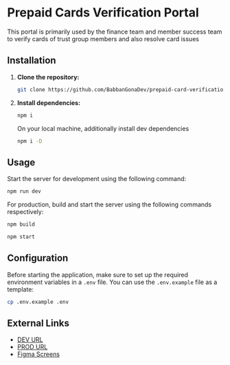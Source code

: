 # Prepaid Cards Verification Portal

This portal is primarily used by the finance team and member success team to verify cards of trust group members and also resolve card issues

## Installation

1. **Clone the repository:**

   ```bash
   git clone https://github.com/BabbanGonaDev/prepaid-card-verification-portal
   ```

2. **Install dependencies:**

   ```bash
   npm i
   ```

   On your local machine, additionally install dev dependencies

   ```bash
   npm i -D
   ```

## Usage

Start the server for development using the following command:

```bash
npm run dev
```

For production, build and start the server using the following commands respectively:

```bash
npm build
```

```bash
npm start
```

## Configuration

Before starting the application, make sure to set up the required environment variables in a `.env` file. You can use the `.env.example` file as a template:

```bash
cp .env.example .env
```

## External Links

- [DEV URL](https://card-verification-dev.agric-os.com)
- [PROD URL](https://card-verification.agric-os.com)
- [Figma Screens](https://www.figma.com/design/cejsUYkB49RXJUM3nFQyGj/Prepaid-Card-Distribution-Portal?node-id=1535-22&t=93wkiU8lBW7oFau8-1)
